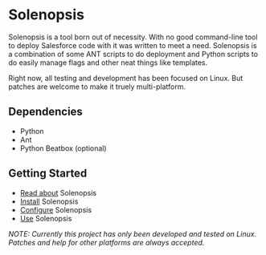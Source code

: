 # Solenopsis #

Solenopsis is a tool born out of necessity. With no good command-line tool to deploy Salesforce code with it was written to meet a need. Solenopsis is a combination of some ANT scripts to do deployment and Python scripts to do easily manage flags and other neat things like templates.

Right now, all testing and development has been focused on Linux. But patches are welcome to make it truely multi-platform.

## Dependencies ##
+ Python
+ Ant
+ Python Beatbox (optional)

## Getting Started ##
+ [Read about](https://github.com/solenopsis/Solenopsis/wiki/Solenopsis) Solenopsis
+ [Install](https://github.com/solenopsis/Solenopsis/wiki/Installation) Solenopsis
+ [Configure](https://github.com/solenopsis/Solenopsis/wiki/Configuration) Solenopsis
+ [Use](https://github.com/solenopsis/Solenopsis/wiki/Solenopsis-Usage-\(Python\)) Solenopsis

_NOTE: Currently this project has only been developed and tested on Linux.  Patches and help for other platforms are always accepted._